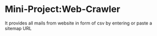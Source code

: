 # Mini-Project:Web-Crawler
It provides all mails from website in form of csv by entering or paste a sitemap URL
